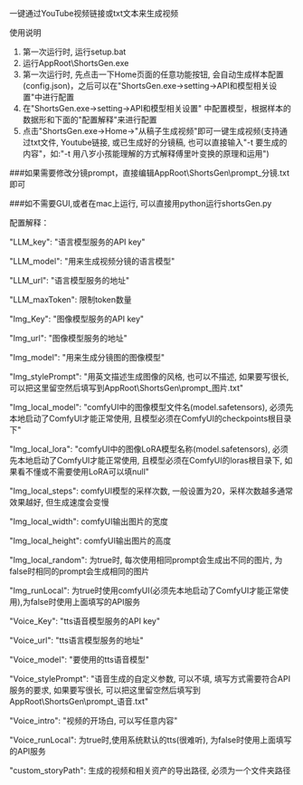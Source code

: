 一键通过YouTube视频链接或txt文本来生成视频


使用说明
1. 第一次运行时, 运行setup.bat
2. 运行AppRoot\ShortsGen.exe
3. 第一次运行时, 先点击一下Home页面的任意功能按钮, 会自动生成样本配置(config.json)，之后可以在"ShortsGen.exe->setting->API和模型相关设置"中进行配置
4. 在"ShortsGen.exe->setting->API和模型相关设置" 中配置模型，根据样本的数据形和下面的"配置解释"来进行配置
5. 点击"ShortsGen.exe->Home->"从稿子生成视频"即可一键生成视频(支持通过txt文件, Youtube链接, 或已生成好的分镜稿, 也可以直接输入"-t 要生成的内容"，如:"-t 用八岁小孩能理解的方式解释傅里叶变换的原理和运用")


###如果需要修改分镜prompt，直接编辑AppRoot\ShortsGen\prompt_分镜.txt即可



###如不需要GUI,或者在mac上运行, 可以直接用python运行shortsGen.py



配置解释：

"LLM_key": "语言模型服务的API key"

"LLM_model": "用来生成视频分镜的语言模型"

"LLM_url": "语言模型服务的地址"

"LLM_maxToken": 限制token数量

"Img_Key": "图像模型服务的API key"

"Img_url": "图像模型服务的地址"

"Img_model": "用来生成分镜图的图像模型"

"Img_stylePrompt": "用英文描述生成图像的风格, 也可以不描述, 如果要写很长, 可以把这里留空然后填写到AppRoot\ShortsGen\prompt_图片.txt"

"Img_local_model": "comfyUI中的图像模型文件名(model.safetensors), 必须先本地启动了ComfyUI才能正常使用, 且模型必须在ComfyUI的checkpoints根目录下"

"Img_local_lora": "comfyUI中的图像LoRA模型名称(model.safetensors), 必须先本地启动了ComfyUI才能正常使用, 且模型必须在ComfyUI的loras根目录下, 如果看不懂或不需要使用LoRA可以填null"

"Img_local_steps": comfyUI模型的采样次数, 一般设置为20，采样次数越多通常效果越好, 但生成速度会变慢

"Img_local_width": comfyUI输出图片的宽度

"Img_local_height": comfyUI输出图片的高度

"Img_local_random": 为true时, 每次使用相同prompt会生成出不同的图片, 为false时相同的prompt会生成相同的图片

"Img_runLocal": 为true时使用comfyUI(必须先本地启动了ComfyUI才能正常使用),为false时使用上面填写的API服务

"Voice_Key": "tts语音模型服务的API key"

"Voice_url": "tts语言模型服务的地址"

"Voice_model": "要使用的tts语音模型"

"Voice_stylePrompt": "语音生成的自定义参数, 可以不填, 填写方式需要符合API服务的要求, 如果要写很长, 可以把这里留空然后填写到AppRoot\ShortsGen\prompt_语音.txt"

"Voice_intro": "视频的开场白, 可以写任意内容"

"Voice_runLocal": 为true时,使用系统默认的tts(很难听), 为false时使用上面填写的API服务

"custom_storyPath": 生成的视频和相关资产的导出路径, 必须为一个文件夹路径
